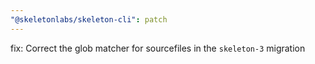 ```yaml
---
"@skeletonlabs/skeleton-cli": patch
---
```


fix: Correct the glob matcher for sourcefiles in the `skeleton-3` migration 
  
